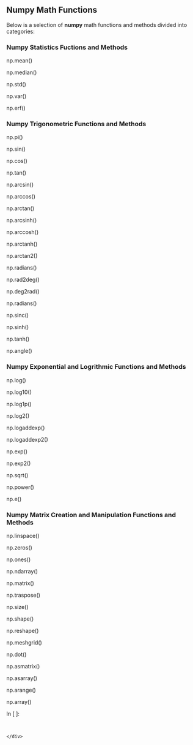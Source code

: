 
## Numpy Math Functions
Below is a selection of **numpy** math functions and methods divided into categories:
### Numpy Statistics Fuctions and Methods
np.mean()

np.median()

np.std()

np.var()

np.erf()
### Numpy Trigonometric Functions and Methods
np.pi()

np.sin()

np.cos()

np.tan()

np.arcsin()

np.arccos()

np.arctan()

np.arcsinh()

np.arccosh()

np.arctanh()

np.arctan2()

np.radians()

np.rad2deg()

np.deg2rad()

np.radians()

np.sinc()

np.sinh()

np.tanh()

np.angle()
### Numpy Exponential and Logrithmic Functions and Methods
np.log()

np.log10()

np.log1p()

np.log2()

np.logaddexp()

np.logaddexp2()

np.exp()

np.exp2()

np.sqrt()

np.power()

np.e()
### Numpy Matrix Creation and Manipulation Functions and Methods
np.linspace()

np.zeros()

np.ones()

np.ndarray()

np.matrix()

np.traspose()

np.size()

np.shape()

np.reshape()

np.meshgrid()

np.dot()

np.asmatrix()

np.asarray()

np.arange()

np.array()
<div class="cell border-box-sizing code_cell rendered">
<div class="input">
<div class="prompt input_prompt">In&nbsp;[&nbsp;]:</div>
<div class="inner_cell">
    <div class="input_area">
<div class=" highlight hl-ipython3"><pre><span></span> 
</pre></div>

    </div>
</div>
</div>

</div>
 

